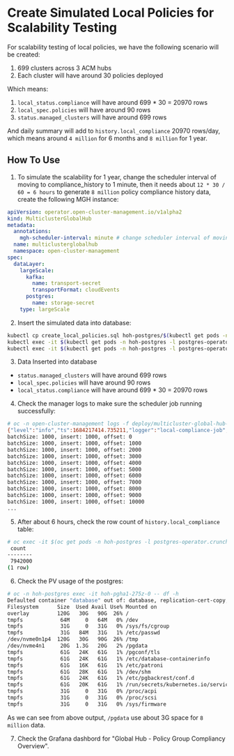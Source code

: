 # Create Simulated Local Policies for Scalability Testing

For scalability testing of local policies, we have the following scenario will be created:

1. 699 clusters across 3 ACM hubs
2. Each cluster will have around 30 policies deployed

Which means:

1. `local_status.compliance` will have around 699 * 30 = 20970 rows
2. `local_spec.policies` will have around 90 rows
3. `status.managed_clusters` will have around 699 rows

And daily summary will add to `history.local_compliance` 20970 rows/day, which means around `4 million` for 6 months and `8 million` for 1 year.

## How To Use

1. To simulate the scalability for 1 year, change the scheduler interval of moving to compliance_history to 1 minute, then it needs about `12 * 30 / 60 = 6 hours` to generate `8 million` policy compliance history data, create the following MGH instance:

```yaml
apiVersion: operator.open-cluster-management.io/v1alpha2
kind: MulticlusterGlobalHub
metadata:
  annotations:
    mgh-scheduler-interval: minute # change scheduler interval of moving to compliance_history to 1 minute
  name: multiclusterglobalhub
  namespace: open-cluster-management
spec:
  dataLayer:
    largeScale:
      kafka:
        name: transport-secret
        transportFormat: cloudEvents
      postgres:
        name: storage-secret
    type: largeScale
```

2. Insert the simulated data into database:

```bash
kubectl cp create_local_policies.sql hoh-postgres/$(kubectl get pods -n hoh-postgres -l postgres-operator.crunchydata.com/role=master -o jsonpath='{.items..metadata.name}'):/tmp
kubectl exec -it $(kubectl get pods -n hoh-postgres -l postgres-operator.crunchydata.com/role=master -o jsonpath='{.items..metadata.name}') -c database -n hoh-postgres -- ls -l /tmp/create_local_policies.sql
kubectl exec -it $(kubectl get pods -n hoh-postgres -l postgres-operator.crunchydata.com/role=master -o jsonpath='{.items..metadata.name}') -c database -n hoh-postgres -- psql -U postgres -d hoh -f /tmp/create_local_policies.sql
```

3. Data Inserted into database

- `status.managed_clusters` will have around 699 rows
- `local_spec.policies` will have around 90 rows
- `local_status.compliance` will have around 699 * 30 = 20970 rows

4. Check the manager logs to make sure the scheduler job running successfully:

```bash
# oc -n open-cluster-management logs -f deploy/multicluster-global-hub-manager
{"level":"info","ts":1684217414.735211,"logger":"local-compliance-job","msg":"start running","LastRun":"2023-05-16 06:10:14","NextRun":"2023-05-16 06:11:14"}
batchSize: 1000, insert: 1000, offset: 0
batchSize: 1000, insert: 1000, offset: 1000
batchSize: 1000, insert: 1000, offset: 2000
batchSize: 1000, insert: 1000, offset: 3000
batchSize: 1000, insert: 1000, offset: 4000
batchSize: 1000, insert: 1000, offset: 5000
batchSize: 1000, insert: 1000, offset: 6000
batchSize: 1000, insert: 1000, offset: 7000
batchSize: 1000, insert: 1000, offset: 8000
batchSize: 1000, insert: 1000, offset: 9000
batchSize: 1000, insert: 1000, offset: 10000
...
```

5. After about 6 hours, check the row count of `history.local_compliance` table:

```bash
# oc exec -it $(oc get pods -n hoh-postgres -l postgres-operator.crunchydata.com/role=master -o jsonpath='{.items..metadata.name}') -c database -n hoh-postgres -- psql -U postgres -d hoh -c "SELECT count(*) from history.local_compliance"
 count
--------
 7942000
(1 row)
```

6. Check the PV usage of the postgres:

```bash
# oc -n hoh-postgres exec -it hoh-pgha1-275z-0 -- df -h
Defaulted container "database" out of: database, replication-cert-copy, pgbackrest, pgbackrest-config, postgres-startup (init), nss-wrapper-init (init)
Filesystem      Size  Used Avail Use% Mounted on
overlay         120G   30G   90G  26% /
tmpfs            64M     0   64M   0% /dev
tmpfs            31G     0   31G   0% /sys/fs/cgroup
tmpfs            31G   84M   31G   1% /etc/passwd
/dev/nvme0n1p4  120G   30G   90G  26% /tmp
/dev/nvme4n1     20G  1.3G   20G   2% /pgdata
tmpfs            61G   24K   61G   1% /pgconf/tls
tmpfs            61G   24K   61G   1% /etc/database-containerinfo
tmpfs            61G   16K   61G   1% /etc/patroni
tmpfs            61G   28K   61G   1% /dev/shm
tmpfs            61G   24K   61G   1% /etc/pgbackrest/conf.d
tmpfs            61G   20K   61G   1% /run/secrets/kubernetes.io/serviceaccount
tmpfs            31G     0   31G   0% /proc/acpi
tmpfs            31G     0   31G   0% /proc/scsi
tmpfs            31G     0   31G   0% /sys/firmware
```

As we can see from above output, `/pgdata` use about 3G space for `8 million` data.

7. Check the Grafana dashbord for "Global Hub - Policy Group Compliancy Overview".

